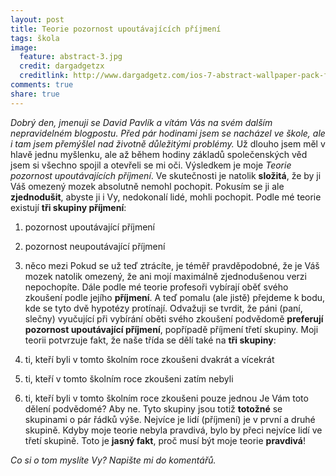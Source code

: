 ```yaml
---
layout: post
title: Teorie pozornost upoutávajících příjmení
tags: škola
image:
  feature: abstract-3.jpg
  credit: dargadgetzx
  creditlink: http://www.dargadgetz.com/ios-7-abstract-wallpaper-pack-for-iphone-5-and-ipod-touch-retina/
comments: true
share: true
---
```


_Dobrý den, jmenuji se David Pavlík a vítám Vás na svém dalším nepravidelném blogpostu.
Před pár hodinami jsem se nacházel ve škole, ale i tam jsem přemýšlel nad životně důležitými problémy._
Už dlouho jsem měl v hlavě jednu myšlenku, ale až během hodiny základů společenských věd jsem si všechno spojil a otevřeli se mi oči. Výsledkem je moje _Teorie pozornost upoutávajících příjmení_. Ve skutečnosti je natolik **složitá**, že by ji Váš omezený mozek absolutně nemohl pochopit. Pokusím se ji ale **zjednodušit**, abyste ji i Vy, nedokonalí lidé, mohli pochopit.
Podle mé teorie existují **tři skupiny příjmení**:

1.  pozornost upoutávající příjmení
2.  pozornost neupoutávající příjmení
3.  něco mezi
Pokud se už teď ztrácíte, je téměř pravděpodobné, že je Váš mozek natolik omezený, že ani mojí maximálně zjednodušenou verzi nepochopíte.
Dále podle mé teorie profesoři vybírají oběť svého zkoušení podle jejího **příjmení**. A teď pomalu (ale jistě) přejdeme k bodu, kde se tyto dvě hypotézy protínají.
Odvažuji se tvrdit, že páni (paní, slečny) vyučující při vybírání oběti svého zkoušení podvědomě **preferují pozornost upoutávající příjmení**, popřípadě příjmení třetí skupiny.
Moji teorii potvrzuje fakt, že naše třída se dělí také na **tři skupiny**:

1.  ti, kteří byli v tomto školním roce zkoušeni dvakrát a vícekrát
2.  ti, kteří v tomto školním roce zkoušeni zatím nebyli
3.  ti, kteří byli v tomto školním roce zkoušeni pouze jednou
Je Vám toto dělení podvědomé? Aby ne. Tyto skupiny jsou totiž **totožné** se skupinami o pár řádků výše.
Nejvíce je lidí (příjmení) je v první a druhé skupině. Kdyby moje teorie nebyla pravdivá, bylo by přeci nejvíce lidí ve třetí skupině. Toto je **jasný fakt**, proč musí být moje teorie **pravdivá**!

_Co si o tom myslíte Vy? Napište mi do komentářů._